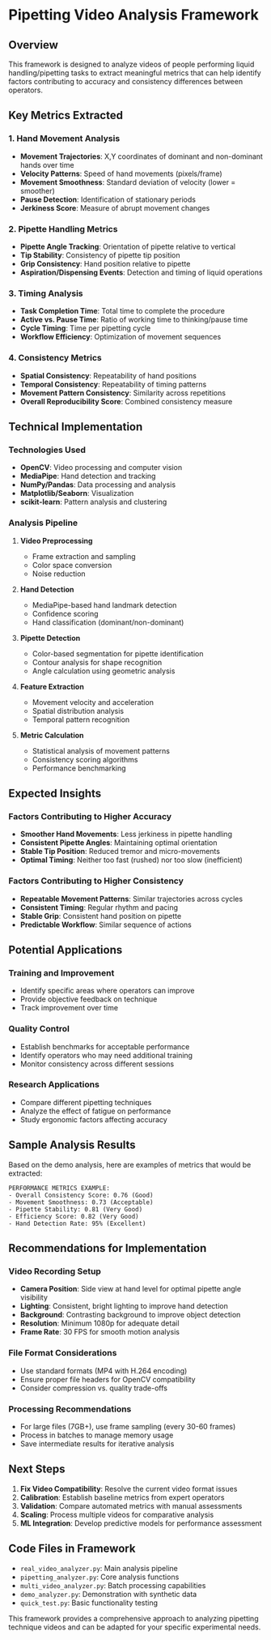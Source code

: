 # Pipetting Video Analysis Framework

## Overview

This framework is designed to analyze videos of people performing liquid handling/pipetting tasks to extract meaningful metrics that can help identify factors contributing to accuracy and consistency differences between operators.

## Key Metrics Extracted

### 1. Hand Movement Analysis
- **Movement Trajectories**: X,Y coordinates of dominant and non-dominant hands over time
- **Velocity Patterns**: Speed of hand movements (pixels/frame)
- **Movement Smoothness**: Standard deviation of velocity (lower = smoother)
- **Pause Detection**: Identification of stationary periods
- **Jerkiness Score**: Measure of abrupt movement changes

### 2. Pipette Handling Metrics
- **Pipette Angle Tracking**: Orientation of pipette relative to vertical
- **Tip Stability**: Consistency of pipette tip position
- **Grip Consistency**: Hand position relative to pipette
- **Aspiration/Dispensing Events**: Detection and timing of liquid operations

### 3. Timing Analysis
- **Task Completion Time**: Total time to complete the procedure
- **Active vs. Pause Time**: Ratio of working time to thinking/pause time
- **Cycle Timing**: Time per pipetting cycle
- **Workflow Efficiency**: Optimization of movement sequences

### 4. Consistency Metrics
- **Spatial Consistency**: Repeatability of hand positions
- **Temporal Consistency**: Repeatability of timing patterns
- **Movement Pattern Consistency**: Similarity across repetitions
- **Overall Reproducibility Score**: Combined consistency measure

## Technical Implementation

### Technologies Used
- **OpenCV**: Video processing and computer vision
- **MediaPipe**: Hand detection and tracking
- **NumPy/Pandas**: Data processing and analysis
- **Matplotlib/Seaborn**: Visualization
- **scikit-learn**: Pattern analysis and clustering

### Analysis Pipeline

1. **Video Preprocessing**
   - Frame extraction and sampling
   - Color space conversion
   - Noise reduction

2. **Hand Detection**
   - MediaPipe-based hand landmark detection
   - Confidence scoring
   - Hand classification (dominant/non-dominant)

3. **Pipette Detection**
   - Color-based segmentation for pipette identification
   - Contour analysis for shape recognition
   - Angle calculation using geometric analysis

4. **Feature Extraction**
   - Movement velocity and acceleration
   - Spatial distribution analysis
   - Temporal pattern recognition

5. **Metric Calculation**
   - Statistical analysis of movement patterns
   - Consistency scoring algorithms
   - Performance benchmarking

## Expected Insights

### Factors Contributing to Higher Accuracy
- **Smoother Hand Movements**: Less jerkiness in pipette handling
- **Consistent Pipette Angles**: Maintaining optimal orientation
- **Stable Tip Position**: Reduced tremor and micro-movements
- **Optimal Timing**: Neither too fast (rushed) nor too slow (inefficient)

### Factors Contributing to Higher Consistency
- **Repeatable Movement Patterns**: Similar trajectories across cycles
- **Consistent Timing**: Regular rhythm and pacing
- **Stable Grip**: Consistent hand position on pipette
- **Predictable Workflow**: Similar sequence of actions

## Potential Applications

### Training and Improvement
- Identify specific areas where operators can improve
- Provide objective feedback on technique
- Track improvement over time

### Quality Control
- Establish benchmarks for acceptable performance
- Identify operators who may need additional training
- Monitor consistency across different sessions

### Research Applications
- Compare different pipetting techniques
- Analyze the effect of fatigue on performance
- Study ergonomic factors affecting accuracy

## Sample Analysis Results

Based on the demo analysis, here are examples of metrics that would be extracted:

```
PERFORMANCE METRICS EXAMPLE:
- Overall Consistency Score: 0.76 (Good)
- Movement Smoothness: 0.73 (Acceptable)  
- Pipette Stability: 0.81 (Very Good)
- Efficiency Score: 0.82 (Very Good)
- Hand Detection Rate: 95% (Excellent)
```

## Recommendations for Implementation

### Video Recording Setup
- **Camera Position**: Side view at hand level for optimal pipette angle visibility
- **Lighting**: Consistent, bright lighting to improve hand detection
- **Background**: Contrasting background to improve object detection
- **Resolution**: Minimum 1080p for adequate detail
- **Frame Rate**: 30 FPS for smooth motion analysis

### File Format Considerations
- Use standard formats (MP4 with H.264 encoding)
- Ensure proper file headers for OpenCV compatibility
- Consider compression vs. quality trade-offs

### Processing Recommendations
- For large files (7GB+), use frame sampling (every 30-60 frames)
- Process in batches to manage memory usage
- Save intermediate results for iterative analysis

## Next Steps

1. **Fix Video Compatibility**: Resolve the current video format issues
2. **Calibration**: Establish baseline metrics from expert operators
3. **Validation**: Compare automated metrics with manual assessments
4. **Scaling**: Process multiple videos for comparative analysis
5. **ML Integration**: Develop predictive models for performance assessment

## Code Files in Framework

- `real_video_analyzer.py`: Main analysis pipeline
- `pipetting_analyzer.py`: Core analysis functions
- `multi_video_analyzer.py`: Batch processing capabilities
- `demo_analyzer.py`: Demonstration with synthetic data
- `quick_test.py`: Basic functionality testing

This framework provides a comprehensive approach to analyzing pipetting technique videos and can be adapted for your specific experimental needs.
